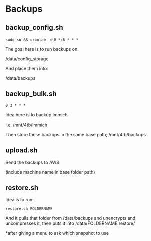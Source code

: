 # Backups

## backup_config.sh

`sudo su && crontab -e`
`0 */6 * * *`

The goal here is to run backups on:

/data/config_storage

And place them into:

/data/backups

## backup_bulk.sh

`0 3 * * *`

Idea here is to backup Immich.

i.e. /mnt/4tb/immich

Then store these backups in the same base path; /mnt/4tb/backups

## upload.sh

Send the backups to AWS

(include machine name in base folder path)

## restore.sh

Idea is to run:

`restore.sh FOLDERNAME`

And it pulls that folder from /data/backups and unencrypts and uncompresses it, then puts it into /data/FOLDERNAME.restore/

*after giving a menu to ask which snapshot to use
